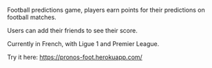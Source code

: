 Football predictions game, players earn points for their predictions on football matches.

Users can add their friends to see their score.

Currently in French, with Ligue 1 and Premier League.

Try it here: https://pronos-foot.herokuapp.com/
